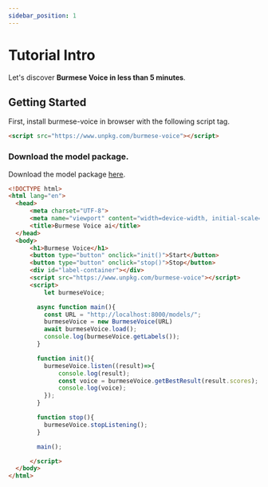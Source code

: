 ```yaml
---
sidebar_position: 1
---
```


# Tutorial Intro

Let's discover **Burmese Voice in less than 5 minutes**.

## Getting Started

First, install burmese-voice in browser with the following script tag.
```html
<script src="https://www.unpkg.com/burmese-voice"></script>
```

### Download the model package.

Download the model package [here](/).

```html
<!DOCTYPE html>
<html lang="en">
  <head>
      <meta charset="UTF-8">
      <meta name="viewport" content="width=device-width, initial-scale=1.0">
      <title>Burmese Voice ai</title>
  </head>
  <body>
      <h1>Burmese Voice</h1>
      <button type="button" onclick="init()">Start</button>
      <button type="button" onclick="stop()">Stop</button>
      <div id="label-container"></div>
      <script src="https://www.unpkg.com/burmese-voice"></script>
      <script>
          let burmeseVoice;

        async function main(){
          const URL = "http://localhost:8000/models/";
          burmeseVoice = new BurmeseVoice(URL)
          await burmeseVoice.load();
          console.log(burmeseVoice.getLabels());
        }

        function init(){
          burmeseVoice.listen((result)=>{
              console.log(result);
              const voice = burmeseVoice.getBestResult(result.scores);
              console.log(voice);
          });
        }

        function stop(){
          burmeseVoice.stopListening();
        }

        main();

      </script>
  </body>
</html>
```